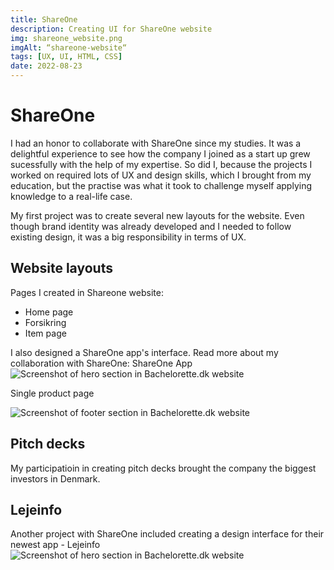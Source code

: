 ```yaml
---
title: ShareOne
description: Creating UI for ShareOne website
img: shareone_website.png
imgAlt: “shareone-website“
tags: [UX, UI, HTML, CSS]
date: 2022-08-23
---
```


# ShareOne
I had an honor to collaborate with ShareOne since my studies. It was a delightful experience to see how the company I joined as a start up grew sucessfully with the help of my expertise. So did I, because the projects I worked on required lots of UX and design skills, which I brought from my education, but the practise was what it took to challenge myself applying knowledge to a real-life case.

My first project was to create several new layouts for the website. Even though brand identity was already developed and I needed to follow existing design, it was a big responsibility in terms of UX. 

## Website layouts
Pages I created in Shareone website:

- Home page
- Forsikring
- Item page

I also designed a ShareOne app's interface. Read more about my collaboration with ShareOne: [ShareOne App](/projects/shareoneapp)
![Screenshot of hero section in Bachelorette.dk website](/img/shareone_website.png)

Single product page

![Screenshot of footer section in Bachelorette.dk website](/img/shareone_product.png)

## Pitch decks
My participatioin in creating pitch decks brought the company the biggest investors in Denmark.

## Lejeinfo

Another project with ShareOne included creating a design interface for their newest app - Lejeinfo
![Screenshot of hero section in Bachelorette.dk website](/img/lejeinfo.jpg)

<style scoped>
    a {
        text-decoration: none;
    }
</style>
